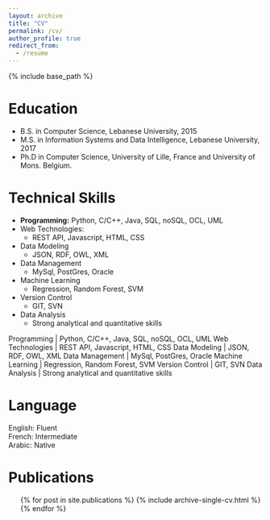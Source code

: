 ```yaml
---
layout: archive
title: "CV"
permalink: /cv/
author_profile: true
redirect_from:
  - /resume
---
```


{% include base_path %}

Education
======
* B.S. in Computer Science, Lebanese University, 2015
* M.S. in Information Systems and Data Intelligence, Lebanese University, 2017
* Ph.D in Computer Science, University of Lille, France and University of Mons. Belgium.


  
Technical Skills
======
* **Programming:**  Python, C/C++, Java, SQL, noSQL, OCL, UML 
* Web Technologies:
  * REST API, Javascript, HTML, CSS
* Data Modeling
  * JSON, RDF, OWL, XML
* Data Management
  * MySql, PostGres, Oracle
* Machine Learning
  * Regression, Random Forest, SVM
* Version Control 
  * GIT, SVN
* Data Analysis
  * Strong analytical and quantitative skills



Programming |  Python, C/C++, Java, SQL, noSQL, OCL, UML 
Web Technologies  |  REST API, Javascript, HTML, CSS
Data Modeling  |  JSON, RDF, OWL, XML
Data Management  |  MySql, PostGres, Oracle
Machine Learning  |  Regression, Random Forest, SVM
Version Control  |  GIT, SVN
Data Analysis |  Strong analytical and quantitative skills





Language
======
English: Fluent   
French: Intermediate   
Arabic: Native



Publications
======
  <ul>{% for post in site.publications %}
    {% include archive-single-cv.html %}
  {% endfor %}</ul>
  

